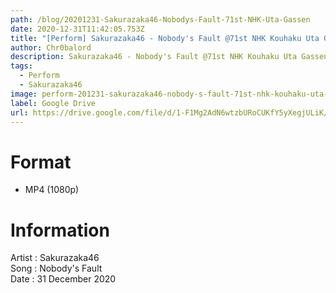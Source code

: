 ```yaml
---
path: /blog/20201231-Sakurazaka46-Nobodys-Fault-71st-NHK-Uta-Gassen
date: 2020-12-31T11:42:05.753Z
title: "[Perform] Sakurazaka46 - Nobody's Fault @71st NHK Kouhaku Uta Gassen"
author: Chr0balord
description: Sakurazaka46 - Nobody's Fault @71st NHK Kouhaku Uta Gassen
tags:
  - Perform
  - Sakurazaka46
image: perform-201231-sakurazaka46-nobody-s-fault-71st-nhk-kouhaku-uta-gassen.mp4_thumbs.jpg
label: Google Drive
url: https://drive.google.com/file/d/1-F1Mg2AdN6wtzbURoCUKfY5yXegjULiK/view?usp=sharing
---
```

# Format

* MP4 (1080p)

# Information

Artist : Sakurazaka46<br>Song : Nobody's Fault <br>
Date : 31 December 2020
